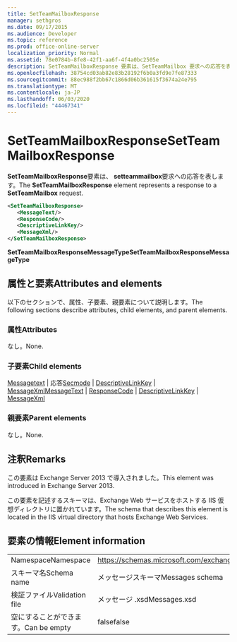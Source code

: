 ```yaml
---
title: SetTeamMailboxResponse
manager: sethgros
ms.date: 09/17/2015
ms.audience: Developer
ms.topic: reference
ms.prod: office-online-server
localization_priority: Normal
ms.assetid: 78e0784b-8fe8-42f1-aa6f-4f4a0bc2505e
description: SetTeamMailboxResponse 要素は、SetTeamMailbox 要求への応答を表します。
ms.openlocfilehash: 38754cd03ab82e83b28192f6b0a3fd9e7fe87333
ms.sourcegitcommit: 88ec988f2bb67c1866d06b361615f3674a24e795
ms.translationtype: MT
ms.contentlocale: ja-JP
ms.lasthandoff: 06/03/2020
ms.locfileid: "44467341"
---
```

# <a name="setteammailboxresponse"></a><span data-ttu-id="92475-103">SetTeamMailboxResponse</span><span class="sxs-lookup"><span data-stu-id="92475-103">SetTeamMailboxResponse</span></span>

<span data-ttu-id="92475-104">**SetTeamMailboxResponse**要素は、 **setteammailbox**要求への応答を表します。</span><span class="sxs-lookup"><span data-stu-id="92475-104">The **SetTeamMailboxResponse** element represents a response to a **SetTeamMailbox** request.</span></span> 
  
```XML
<SetTeamMailboxResponse>
   <MessageText/>
   <ResponseCode/>
   <DescriptiveLinkKey/>
   <MessageXml/>
</SetTeamMailboxResponse>
```

 <span data-ttu-id="92475-105">**SetTeamMailboxResponseMessageType**</span><span class="sxs-lookup"><span data-stu-id="92475-105">**SetTeamMailboxResponseMessageType**</span></span>
## <a name="attributes-and-elements"></a><span data-ttu-id="92475-106">属性と要素</span><span class="sxs-lookup"><span data-stu-id="92475-106">Attributes and elements</span></span>

<span data-ttu-id="92475-107">以下のセクションで、属性、子要素、親要素について説明します。</span><span class="sxs-lookup"><span data-stu-id="92475-107">The following sections describe attributes, child elements, and parent elements.</span></span>
  
### <a name="attributes"></a><span data-ttu-id="92475-108">属性</span><span class="sxs-lookup"><span data-stu-id="92475-108">Attributes</span></span>

<span data-ttu-id="92475-109">なし。</span><span class="sxs-lookup"><span data-stu-id="92475-109">None.</span></span>
  
### <a name="child-elements"></a><span data-ttu-id="92475-110">子要素</span><span class="sxs-lookup"><span data-stu-id="92475-110">Child elements</span></span>

<span data-ttu-id="92475-111">[Messagetext](messagetext.md)  | 応答[Secmode](responsecode.md)  | [DescriptiveLinkKey](descriptivelinkkey.md)  | [MessageXml](messagexml.md)</span><span class="sxs-lookup"><span data-stu-id="92475-111">[MessageText](messagetext.md) | [ResponseCode](responsecode.md) | [DescriptiveLinkKey](descriptivelinkkey.md) | [MessageXml](messagexml.md)</span></span>
  
### <a name="parent-elements"></a><span data-ttu-id="92475-112">親要素</span><span class="sxs-lookup"><span data-stu-id="92475-112">Parent elements</span></span>

<span data-ttu-id="92475-113">なし。</span><span class="sxs-lookup"><span data-stu-id="92475-113">None.</span></span>
  
## <a name="remarks"></a><span data-ttu-id="92475-114">注釈</span><span class="sxs-lookup"><span data-stu-id="92475-114">Remarks</span></span>

<span data-ttu-id="92475-115">この要素は Exchange Server 2013 で導入されました。</span><span class="sxs-lookup"><span data-stu-id="92475-115">This element was introduced in Exchange Server 2013.</span></span>
  
<span data-ttu-id="92475-116">この要素を記述するスキーマは、Exchange Web サービスをホストする IIS 仮想ディレクトリに置かれています。</span><span class="sxs-lookup"><span data-stu-id="92475-116">The schema that describes this element is located in the IIS virtual directory that hosts Exchange Web Services.</span></span>
  
## <a name="element-information"></a><span data-ttu-id="92475-117">要素の情報</span><span class="sxs-lookup"><span data-stu-id="92475-117">Element information</span></span>

|||
|:-----|:-----|
|<span data-ttu-id="92475-118">Namespace</span><span class="sxs-lookup"><span data-stu-id="92475-118">Namespace</span></span>  <br/> |https://schemas.microsoft.com/exchange/services/2006/messages  <br/> |
|<span data-ttu-id="92475-119">スキーマ名</span><span class="sxs-lookup"><span data-stu-id="92475-119">Schema name</span></span>  <br/> |<span data-ttu-id="92475-120">メッセージスキーマ</span><span class="sxs-lookup"><span data-stu-id="92475-120">Messages schema</span></span>  <br/> |
|<span data-ttu-id="92475-121">検証ファイル</span><span class="sxs-lookup"><span data-stu-id="92475-121">Validation file</span></span>  <br/> |<span data-ttu-id="92475-122">メッセージ .xsd</span><span class="sxs-lookup"><span data-stu-id="92475-122">Messages.xsd</span></span>  <br/> |
|<span data-ttu-id="92475-123">空にすることができます。</span><span class="sxs-lookup"><span data-stu-id="92475-123">Can be empty</span></span>  <br/> |<span data-ttu-id="92475-124">false</span><span class="sxs-lookup"><span data-stu-id="92475-124">false</span></span>  <br/> |
   

